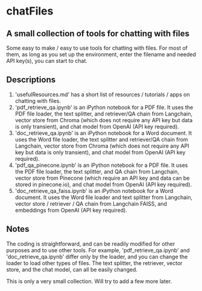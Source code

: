 # chatFiles

## A small collection of tools for chatting with files

Some easy to make / easy to use tools for chatting with files. For most of them, as long as you set up the environment, enter the filename and needed API key(s), you can start to chat.

## Descriptions
1. 'usefulResources.md' has a short list of resources / tutorials / apps on chatting with files.
2. 'pdf_retrieve_qa.ipynb' is an iPython notebook for a PDF file. It uses the PDF file loader, the text splitter, and retriever/QA chain from Langchain, vector store from Chroma (which does not require any API key but data is only transient), and chat model from OpenAI (API key required). 
3. 'doc_retrieve_qa.ipynb' is an iPython notebook for a Word document. It uses the Word file loader, the text splitter and  retriever/QA chain from Langchain, vector store from Chroma (which does not require any API key but data is only transient), and chat model from OpenAI (API key required). 
4. 'pdf_qa_pinecone.ipynb' is an iPython notebook for a PDF file. It uses the PDF file loader, the text splitter, and QA chain from Langchain, vector store from Pinecone (which require an API key and data can be stored in pinecone.io), and chat model from OpenAI (API key required). 
5. 'doc_retrieve_qa_faiss.ipynb' is an iPython notebook for a Word document. It uses the Word file loader and text splitter from Langchain, vector store / retriever / QA chain from Langchain FAISS, and embeddings from OpenAI (API key required). 

## Notes
The coding is straightforward, and can be readily modified for other purposes and to use other tools. For example, 'pdf_retrieve_qa.ipynb' and 'doc_retrieve_qa.ipynb' differ only by the loader, and you can change the loader to load other types of files. The text splitter, the retriever, vector store, and the chat model, can all be easily changed.

This is only a very small collection. Will try to add a few more later.
